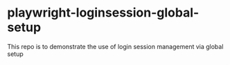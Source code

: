 # playwright-loginsession-global-setup
This repo is to demonstrate the use of login session management via global setup
